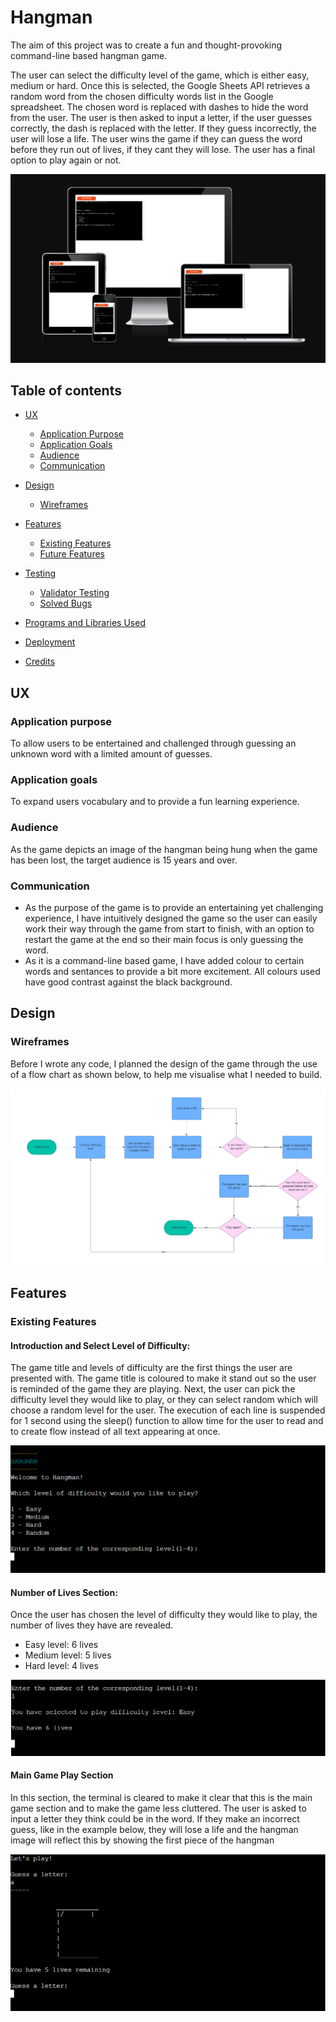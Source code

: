 # Hangman

The aim of this project was to create a fun and thought-provoking command-line based hangman game.

The user can select the difficulty level of the game, which is either easy, medium or hard. Once this is selected, the Google Sheets API retrieves a random word from the chosen difficulty words list in the Google spreadsheet. The chosen word is replaced with dashes to hide the word from the user. The user is then asked to input a letter, if the user guesses correctly, the dash is replaced with the letter. If they guess incorrectly, the user will lose a life. The user wins the game if they can guess the word before they run out of lives, if they cant they will lose. The user has a final option to play again or not.

![Am I responsive](assets/images/am-i-responsive.png)

## Table of contents
- [UX](#ux)
  - [Application Purpose](#application-purpose)
  - [Application Goals](#application-goals)
  - [Audience](#audience)
  - [Communication](#communication)

- [Design](#design)
  - [Wireframes](#wireframes)

- [Features](#features)
  - [Existing Features](#existing-features)
  - [Future Features](#future-features)

- [Testing](#testing)
  - [Validator Testing](#validator-testing)
  - [Solved Bugs](#solved-bugs)

- [Programs and Libraries Used](#programs-and-libraries-used)

- [Deployment](#deployment)

- [Credits](#credits)

## UX

### Application purpose
To allow users to be entertained and challenged through guessing an unknown word with a limited amount of guesses.

### Application goals
To expand users vocabulary and to provide a fun learning experience.

### Audience
As the game depicts an image of the hangman being hung when the game has been lost, the target audience is 15 years and over.

### Communication
- As the purpose of the game is to provide an entertaining yet challenging experience, I have intuitively designed the game so the user can easily work their way through the game from start to finish, with an option to restart the game at the end so their main focus is only guessing the word.
- As it is a command-line based game, I have added colour to certain words and sentances to provide a bit more excitement. All colours used have good contrast against the black background.

## Design
### Wireframes

Before I wrote any code, I planned the design of the game through the use of a flow chart as shown below, to help me visualise what I needed to build.

![Lucidchart](assets/images/lucid-chart.png)

## Features
### Existing Features
#### Introduction and Select Level of Difficulty:
The game title and levels of difficulty are the first things the user are presented with. The game title is coloured to make it stand out so the user is reminded of the game they are playing. Next, the user can pick the difficulty level they would like to play, or they can select random which will choose a random level for the user. The execution of each line is suspended for 1 second using the sleep() function to allow time for the user to read and to create flow instead of all text appearing at once.

![first-feature](assets/images/first-feature.png)


#### Number of Lives Section:
Once the user has chosen the level of difficulty they would like to play, the number of lives they have are revealed.
- Easy level: 6 lives
- Medium level: 5 lives
- Hard level: 4 lives

![second-feature](assets/images/second-feature.png)

#### Main Game Play Section
In this section, the terminal is cleared to make it clear that this is the main game section and to make the game less cluttered. The user is asked to input a letter they think could be in the word. If they make an incorrect guess, like in the example below, they will lose a life and the hangman image will reflect this by showing the first piece of the hangman

![fourth-feature](assets/images/fourth-feature.png)




